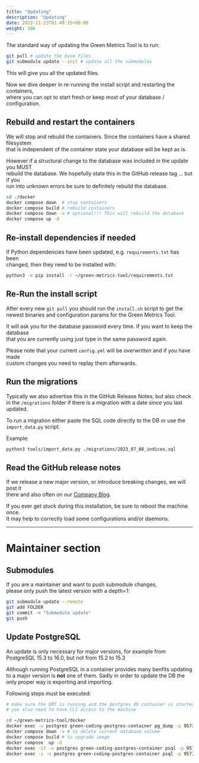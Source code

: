 ```yaml
---
title: "Updating"
description: "Updating"
date: 2022-11-23T01:49:15+00:00
weight: 306
---
```


The standard way of updating the Green Metrics Tool is to run:

```bash
git pull # update the base files
git submodule update --init # update all the submodules
```

This will give you all the updated files.

Now we dive deeper in re-running the install script and restarting the containers,  
where you can opt to start fresh or keep most of your database / configuration.

## Rebuild and restart the containers

We will stop and rebuild the containers. Since the containers have a shared filesystem  
that is independent of the container state your database will be kept as is.

However if a structural change to the database was included in the update you MUST  
rebuild the database. We hopefully state this in the GitHub release tag ... but if you  
run into unknown errors be sure to definitely rebuild the database.

```bash
cd ./docker
docker compose down  # stop containers
docker compose build # rebuild containers
docker compose down -v # optional!!! This will rebuild the database
docker compose up -d
```

## Re-install dependencies if needed

If Python dependencies have been updated, e.g. `requirements.txt` has been  
changed, then they need to be installed with:

```bash
python3 -m pip install -r ~/green-metrics-tool/requirements.txt
```

## Re-Run the install script

After every new `git pull` you should run the `install.sh` script to get the  
newest binaries and configuration params for the Green Metrics Tool.

It will ask you for the database password every time. If you want to keep the database  
that you are currently using just type in the same password again.

Please note that your current `config.yml` will be *overwritten* and if you have made  
custom changes you need to replay them afterwards.

## Run the migrations

Typically we also advertise this in the GitHub Release Notes, but also check in the `/migrations` folder
if there is a migration with a date since you last updated.

To run a migration either paste the SQL code directly to the DB or use the `import_data.py` script.

Example:

```bash
python3 tools/import_data.py ./migrations/2023_07_08_indices.sql
```

## Read the GitHub release notes

If we release a new major version, or introduce breaking changes, we will post it  
there and also often on our [Company Blog](https://www.green-coding.io/blog).

If you ever get stuck during this installation, be sure to reboot the machine once.  
It may help to correctly load some configurations and/or daemons.

---

# Maintainer section

## Submodules

If you are a maintainer and want to push submodule changes,  
please only push the latest version with a depth=1:

```bash
git submodule update --remote
git add FOLDER
git commit -m "Submodule update"
git push
```

## Update PostgreSQL

An update is only necessary for major versions, for example from PostgreSQL 15.3 to 16.0, but not from 15.2 to 15.3

Although running PostgreSQL in a container provides many benfits updating to a major version is **not** one of them.
Sadly in order to update the DB the only proper way is exporting and importing.

Following steps must be executed:

```bash
# make sure the GMT is running and the postgres db container is started.
# you also need to have CLI access to the machine

cd ~/green-metrics-tool/docker
docker exec -u postgres green-coding-postgres-container pg_dump -p 9573 -C green-coding > /tmp/dump.sql
docker compose down -v # to delete current database volume
docker compose build # to upgrade image
docker compose  up -d
docker exec -it -u postgres green-coding-postgres-container psql -p 9573 -c 'DROP DATABASE "green-coding" WITH (FORCE);'
docker exec -i -u postgres green-coding-postgres-container psql -p 9573 < /tmp/dump.sql
```
